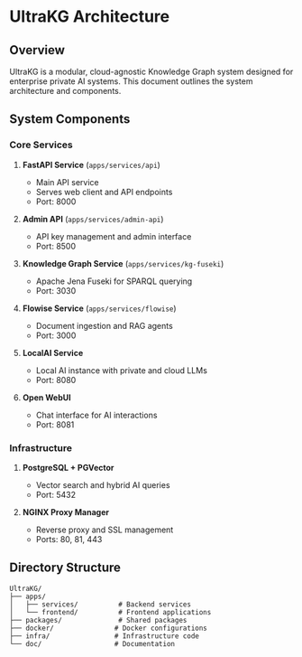 # UltraKG Architecture

## Overview
UltraKG is a modular, cloud-agnostic Knowledge Graph system designed for enterprise private AI systems. This document outlines the system architecture and components.

## System Components

### Core Services
1. **FastAPI Service** (`apps/services/api`)
   - Main API service
   - Serves web client and API endpoints
   - Port: 8000

2. **Admin API** (`apps/services/admin-api`)
   - API key management and admin interface
   - Port: 8500

3. **Knowledge Graph Service** (`apps/services/kg-fuseki`)
   - Apache Jena Fuseki for SPARQL querying
   - Port: 3030

4. **Flowise Service** (`apps/services/flowise`)
   - Document ingestion and RAG agents
   - Port: 3000

5. **LocalAI Service**
   - Local AI instance with private and cloud LLMs
   - Port: 8080

6. **Open WebUI**
   - Chat interface for AI interactions
   - Port: 8081

### Infrastructure
1. **PostgreSQL + PGVector**
   - Vector search and hybrid AI queries
   - Port: 5432

2. **NGINX Proxy Manager**
   - Reverse proxy and SSL management
   - Ports: 80, 81, 443

## Directory Structure
```
UltraKG/
├── apps/
│   ├── services/          # Backend services
│   └── frontend/          # Frontend applications
├── packages/              # Shared packages
├── docker/               # Docker configurations
├── infra/                # Infrastructure code
└── doc/                  # Documentation
``` 